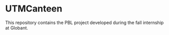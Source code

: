 # UTMCanteen
This repository contains the PBL project developed during the fall internship at Globant.
